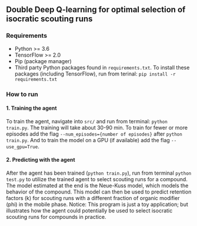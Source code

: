 ## Double Deep Q-learning for optimal selection of isocratic scouting runs

### Requirements
* Python >= 3.6
* TensorFlow >= 2.0
* Pip (package manager)
* Third party Python packages found in `requirements.txt`. To install these packages (including TensorFlow), run from terinal: `pip install -r requirements.txt`


### How to run

#### 1. Training the agent
To train the agent, navigate into `src/` and run from terminal: `python train.py`. The training will take about 30-90 min. To train for fewer or more episodes add the flag `--num_episodes={number of episodes}` after `python train.py`. And to train the model on a GPU (if available) add the flag `--use_gpu=True`.

#### 2. Predicting with the agent
After the agent has been trained (`python train.py`), run from terminal `python test.py` to utilize the trained agent to select scouting runs for a compound. The model estimated at the end is the Neue-Kuss model, which models the behavior of the compound. This model can then be used to predict retention factors (k) for scouting runs with a different fraction of organic modifier (phi) in the mobile phase. Notice: This program is just a toy application; but illustrates how the agent could potentially be used to select isocratic scouting runs for compounds in practice. 
